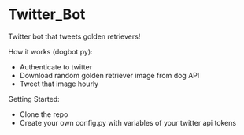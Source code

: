 # Twitter_Bot
Twitter bot that tweets golden retrievers!

How it works (dogbot.py):
  - Authenticate to twitter 
  - Download random golden retriever image from dog API
  - Tweet that image hourly

Getting Started:
  - Clone the repo
  - Create your own config.py with variables of your twitter api tokens
